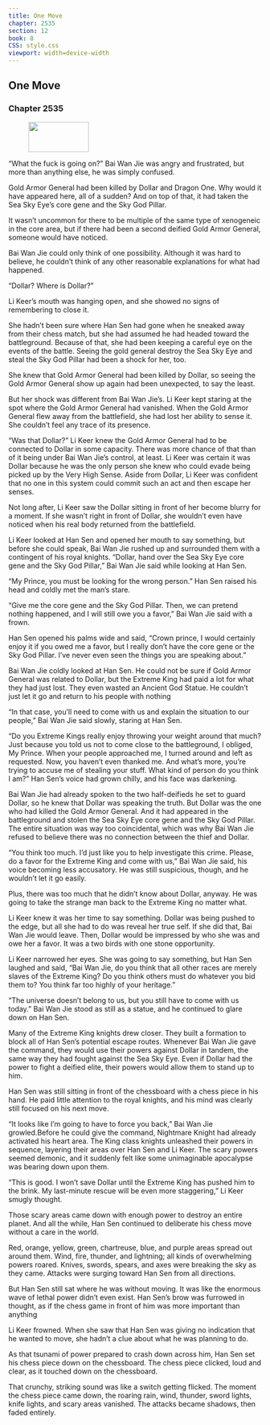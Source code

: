 ```yaml
---
title: One Move
chapter: 2535
section: 12
book: 8
CSS: style.css
viewport: width=device-width
---
```


## One Move

### Chapter 2535

<figure>
	<img src="../Images/gem.gif" alt="" id="gem" width="120" height="60" />
</figure>

“What the fuck is going on?” Bai Wan Jie was angry and frustrated, but more than anything else, he was simply confused.

Gold Armor General had been killed by Dollar and Dragon One. Why would it have appeared here, all of a sudden? And on top of that, it had taken the Sea Sky Eye’s core gene and the Sky God Pillar.

It wasn’t uncommon for there to be multiple of the same type of xenogeneic in the core area, but if there had been a second deified Gold Armor General, someone would have noticed.

Bai Wan Jie could only think of one possibility. Although it was hard to believe, he couldn’t think of any other reasonable explanations for what had happened.

“Dollar? Where is Dollar?”

Li Keer’s mouth was hanging open, and she showed no signs of remembering to close it.

She hadn’t been sure where Han Sen had gone when he sneaked away from their chess match, but she had assumed he had headed toward the battleground. Because of that, she had been keeping a careful eye on the events of the battle. Seeing the gold general destroy the Sea Sky Eye and steal the Sky God Pillar had been a shock for her, too.

She knew that Gold Armor General had been killed by Dollar, so seeing the Gold Armor General show up again had been unexpected, to say the least.

But her shock was different from Bai Wan Jie’s. Li Keer kept staring at the spot where the Gold Armor General had vanished. When the Gold Armor General flew away from the battlefield, she had lost her ability to sense it. She couldn’t feel any trace of its presence.

“Was that Dollar?” Li Keer knew the Gold Armor General had to be connected to Dollar in some capacity. There was more chance of that than of it being under Bai Wan Jie’s control, at least. Li Keer was certain it was Dollar because he was the only person she knew who could evade being picked up by the Very High Sense. Aside from Dollar, Li Keer was confident that no one in this system could commit such an act and then escape her senses.

Not long after, Li Keer saw the Dollar sitting in front of her become blurry for a moment. If she wasn’t right in front of Dollar, she wouldn’t even have noticed when his real body returned from the battlefield.

Li Keer looked at Han Sen and opened her mouth to say something, but before she could speak, Bai Wan Jie rushed up and surrounded them with a contingent of his royal knights. “Dollar, hand over the Sea Sky Eye core gene and the Sky God Pillar,” Bai Wan Jie said while looking at Han Sen.

“My Prince, you must be looking for the wrong person.” Han Sen raised his head and coldly met the man’s stare.

“Give me the core gene and the Sky God Pillar. Then, we can pretend nothing happened, and I will still owe you a favor,” Bai Wan Jie said with a frown.

Han Sen opened his palms wide and said, “Crown prince, I would certainly enjoy it if you owed me a favor, but I really don’t have the core gene or the Sky God Pillar. I’ve never even seen the things you are speaking about.”

Bai Wan Jie coldly looked at Han Sen. He could not be sure if Gold Armor General was related to Dollar, but the Extreme King had paid a lot for what they had just lost. They even wasted an Ancient God Statue. He couldn’t just let it go and return to his people with nothing

“In that case, you’ll need to come with us and explain the situation to our people,” Bai Wan Jie said slowly, staring at Han Sen.

“Do you Extreme Kings really enjoy throwing your weight around that much? Just because you told us not to come close to the battleground, I obliged, My Prince. When your people approached me, I turned around and left as requested. Now, you haven’t even thanked me. And what’s more, you’re trying to accuse me of stealing your stuff. What kind of person do you think I am?” Han Sen’s voice had grown chilly, and his face was darkening.

Bai Wan Jie had already spoken to the two half-deifieds he set to guard Dollar, so he knew that Dollar was speaking the truth. But Dollar was the one who had killed the Gold Armor General. And it had appeared in the battleground and stolen the Sea Sky Eye core gene and the Sky God Pillar. The entire situation was way too coincidental, which was why Bai Wan Jie refused to believe there was no connection between the thief and Dollar.

“You think too much. I’d just like you to help investigate this crime. Please, do a favor for the Extreme King and come with us,” Bai Wan Jie said, his voice becoming less accusatory. He was still suspicious, though, and he wouldn’t let it go easily.

Plus, there was too much that he didn’t know about Dollar, anyway. He was going to take the strange man back to the Extreme King no matter what.

Li Keer knew it was her time to say something. Dollar was being pushed to the edge, but all she had to do was reveal her true self. If she did that, Bai Wan Jie would leave. Then, Dollar would be impressed by who she was and owe her a favor. It was a two birds with one stone opportunity.

Li Keer narrowed her eyes. She was going to say something, but Han Sen laughed and said, “Bai Wan Jie, do you think that all other races are merely slaves of the Extreme King? Do you think others must do whatever you bid them to? You think far too highly of your heritage.”

“The universe doesn’t belong to us, but you still have to come with us today.” Bai Wan Jie stood as still as a statue, and he continued to glare down on Han Sen.

Many of the Extreme King knights drew closer. They built a formation to block all of Han Sen’s potential escape routes. Whenever Bai Wan Jie gave the command, they would use their powers against Dollar in tandem, the same way they had fought against the Sea Sky Eye. Even if Dollar had the power to fight a deified elite, their powers would allow them to stand up to him.

Han Sen was still sitting in front of the chessboard with a chess piece in his hand. He paid little attention to the royal knights, and his mind was clearly still focused on his next move.

“It looks like I’m going to have to force you back,” Bai Wan Jie growled.Before he could give the command, Nightmare Knight had already activated his heart area. The King class knights unleashed their powers in sequence, layering their areas over Han Sen and Li Keer. The scary powers seemed demonic, and it suddenly felt like some unimaginable apocalypse was bearing down upon them.

“This is good. I won’t save Dollar until the Extreme King has pushed him to the brink. My last-minute rescue will be even more staggering,” Li Keer smugly thought.

Those scary areas came down with enough power to destroy an entire planet. And all the while, Han Sen continued to deliberate his chess move without a care in the world.

Red, orange, yellow, green, chartreuse, blue, and purple areas spread out around them. Wind, fire, thunder, and lightning; all kinds of overwhelming powers roared. Knives, swords, spears, and axes were breaking the sky as they came. Attacks were surging toward Han Sen from all directions.

But Han Sen still sat where he was without moving. It was like the enormous wave of lethal power didn’t even exist. Han Sen’s brow was furrowed in thought, as if the chess game in front of him was more important than anything

Li Keer frowned. When she saw that Han Sen was giving no indication that he wanted to move, she hadn’t a clue about what he was planning to do.

As that tsunami of power prepared to crash down across him, Han Sen set his chess piece down on the chessboard. The chess piece clicked, loud and clear, as it touched down on the chessboard.

That crunchy, striking sound was like a switch getting flicked. The moment the chess piece came down, the roaring rain, wind, thunder, sword lights, knife lights, and scary areas vanished. The attacks became shadows, then faded entirely.